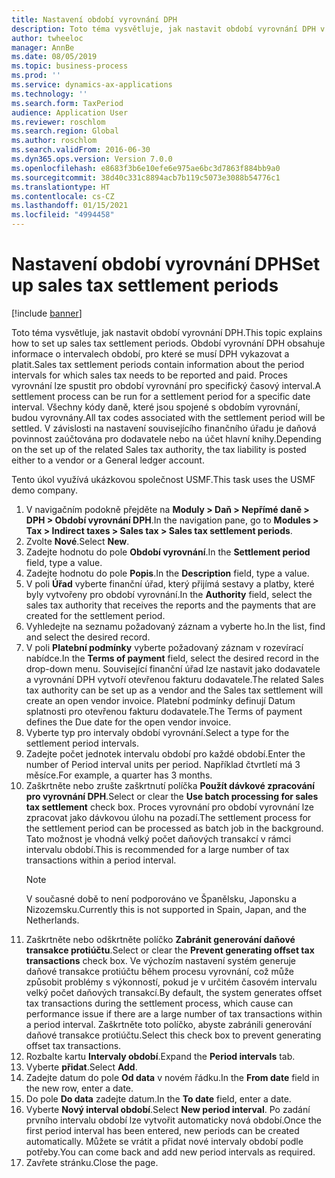 ```yaml
---
title: Nastavení období vyrovnání DPH
description: Toto téma vysvětluje, jak nastavit období vyrovnání DPH v aplikaci Dynamics 365 Finance.
author: twheeloc
manager: AnnBe
ms.date: 08/05/2019
ms.topic: business-process
ms.prod: ''
ms.service: dynamics-ax-applications
ms.technology: ''
ms.search.form: TaxPeriod
audience: Application User
ms.reviewer: roschlom
ms.search.region: Global
ms.author: roschlom
ms.search.validFrom: 2016-06-30
ms.dyn365.ops.version: Version 7.0.0
ms.openlocfilehash: e8683f3b6e10efe6e975ae6bc3d7863f884bb9a0
ms.sourcegitcommit: 38d40c331c8894acb7b119c5073e3088b54776c1
ms.translationtype: HT
ms.contentlocale: cs-CZ
ms.lasthandoff: 01/15/2021
ms.locfileid: "4994458"
---
```

# <a name="set-up-sales-tax-settlement-periods"></a><span data-ttu-id="44ba7-103">Nastavení období vyrovnání DPH</span><span class="sxs-lookup"><span data-stu-id="44ba7-103">Set up sales tax settlement periods</span></span>

[!include [banner](../../includes/banner.md)]

<span data-ttu-id="44ba7-104">Toto téma vysvětluje, jak nastavit období vyrovnání DPH.</span><span class="sxs-lookup"><span data-stu-id="44ba7-104">This topic explains how to set up sales tax settlement periods.</span></span> <span data-ttu-id="44ba7-105">Období vyrovnání DPH obsahuje informace o intervalech období, pro které se musí DPH vykazovat a platit.</span><span class="sxs-lookup"><span data-stu-id="44ba7-105">Sales tax settlement periods contain information about the period intervals for which sales tax needs to be reported and paid.</span></span> <span data-ttu-id="44ba7-106">Proces vyrovnání lze spustit pro období vyrovnání pro specifický časový interval.</span><span class="sxs-lookup"><span data-stu-id="44ba7-106">A settlement process can be run for a settlement period for a specific date interval.</span></span> <span data-ttu-id="44ba7-107">Všechny kódy daně, které jsou spojené s obdobím vyrovnání, budou vyrovnány.</span><span class="sxs-lookup"><span data-stu-id="44ba7-107">All tax codes associated with the settlement period will be settled.</span></span> <span data-ttu-id="44ba7-108">V závislosti na nastavení souvisejícího finančního úřadu je daňová povinnost zaúčtována pro dodavatele nebo na účet hlavní knihy.</span><span class="sxs-lookup"><span data-stu-id="44ba7-108">Depending on the set up of the related Sales tax authority, the tax liability is posted either to a vendor or a General ledger account.</span></span>

<span data-ttu-id="44ba7-109">Tento úkol využívá ukázkovou společnost USMF.</span><span class="sxs-lookup"><span data-stu-id="44ba7-109">This task uses the USMF demo company.</span></span>

1. <span data-ttu-id="44ba7-110">V navigačním podokně přejděte na **Moduly > Daň > Nepřímé daně > DPH > Období vyrovnání DPH**.</span><span class="sxs-lookup"><span data-stu-id="44ba7-110">In the navigation pane, go to **Modules > Tax > Indirect taxes > Sales tax > Sales tax settlement periods**.</span></span>
2. <span data-ttu-id="44ba7-111">Zvolte **Nové**.</span><span class="sxs-lookup"><span data-stu-id="44ba7-111">Select **New**.</span></span>
3. <span data-ttu-id="44ba7-112">Zadejte hodnotu do pole **Období vyrovnání**.</span><span class="sxs-lookup"><span data-stu-id="44ba7-112">In the **Settlement period** field, type a value.</span></span>
4. <span data-ttu-id="44ba7-113">Zadejte hodnotu do pole **Popis**.</span><span class="sxs-lookup"><span data-stu-id="44ba7-113">In the **Description** field, type a value.</span></span>
5. <span data-ttu-id="44ba7-114">V poli **Úřad** vyberte finanční úřad, který přijímá sestavy a platby, které byly vytvořeny pro období vyrovnání.</span><span class="sxs-lookup"><span data-stu-id="44ba7-114">In the **Authority** field, select the sales tax authority that receives the reports and the payments that are created for the settlement period.</span></span>
6. <span data-ttu-id="44ba7-115">Vyhledejte na seznamu požadovaný záznam a vyberte ho.</span><span class="sxs-lookup"><span data-stu-id="44ba7-115">In the list, find and select the desired record.</span></span>
7. <span data-ttu-id="44ba7-116">V poli **Platební podmínky** vyberte požadovaný záznam v rozevírací nabídce.</span><span class="sxs-lookup"><span data-stu-id="44ba7-116">In the **Terms of payment** field, select the desired record in the drop-down menu.</span></span> <span data-ttu-id="44ba7-117">Související finanční úřad lze nastavit jako dodavatele a vyrovnání DPH vytvoří otevřenou fakturu dodavatele.</span><span class="sxs-lookup"><span data-stu-id="44ba7-117">The related Sales tax authority can be set up as a vendor and the Sales tax settlement will create an open vendor invoice.</span></span> <span data-ttu-id="44ba7-118">Platební podmínky definují Datum splatnosti pro otevřenou fakturu dodavatele.</span><span class="sxs-lookup"><span data-stu-id="44ba7-118">The Terms of payment defines the Due date for the open vendor invoice.</span></span>  
8. <span data-ttu-id="44ba7-119">Vyberte typ pro intervaly období vyrovnání.</span><span class="sxs-lookup"><span data-stu-id="44ba7-119">Select a type for the settlement period intervals.</span></span>
9. <span data-ttu-id="44ba7-120">Zadejte počet jednotek intervalu období pro každé období.</span><span class="sxs-lookup"><span data-stu-id="44ba7-120">Enter the number of Period interval units per period.</span></span> <span data-ttu-id="44ba7-121">Například čtvrtletí má 3 měsíce.</span><span class="sxs-lookup"><span data-stu-id="44ba7-121">For example, a quarter has 3 months.</span></span>
10. <span data-ttu-id="44ba7-122">Zaškrtněte nebo zrušte zaškrtnutí políčka **Použít dávkové zpracování pro vyrovnání DPH**.</span><span class="sxs-lookup"><span data-stu-id="44ba7-122">Select or clear the **Use batch processing for sales tax settlement** check box.</span></span> <span data-ttu-id="44ba7-123">Proces vyrovnání pro období vyrovnání lze zpracovat jako dávkovou úlohu na pozadí.</span><span class="sxs-lookup"><span data-stu-id="44ba7-123">The settlement process for the settlement period can be processed as batch job in the background.</span></span> <span data-ttu-id="44ba7-124">Tato možnost je vhodná velký počet daňových transakcí v rámci intervalu období.</span><span class="sxs-lookup"><span data-stu-id="44ba7-124">This is recommended for a large number of tax transactions within a period interval.</span></span>  
    > [!NOTE]
    > <span data-ttu-id="44ba7-125">V současné době to není podporováno ve Španělsku, Japonsku a Nizozemsku.</span><span class="sxs-lookup"><span data-stu-id="44ba7-125">Currently this is not supported in Spain, Japan, and the Netherlands.</span></span>
11. <span data-ttu-id="44ba7-126">Zaškrtněte nebo odškrtněte políčko **Zabránit generování daňové transakce protiúčtu**.</span><span class="sxs-lookup"><span data-stu-id="44ba7-126">Select or clear the **Prevent generating offset tax transactions** check box.</span></span> <span data-ttu-id="44ba7-127">Ve výchozím nastavení systém generuje daňové transakce protiúčtu během procesu vyrovnání, což může způsobit problémy s výkonností, pokud je v určitém časovém intervalu velký počet daňových transakcí.</span><span class="sxs-lookup"><span data-stu-id="44ba7-127">By default, the system generates offset tax transactions during the settlement process, which cause can performance issue if there are a large number of tax transactions within a period interval.</span></span> <span data-ttu-id="44ba7-128">Zaškrtněte toto políčko, abyste zabránili generování daňové transakce protiúčtu.</span><span class="sxs-lookup"><span data-stu-id="44ba7-128">Select this check box to prevent generating offset tax transactions.</span></span>
12. <span data-ttu-id="44ba7-129">Rozbalte kartu **Intervaly období**.</span><span class="sxs-lookup"><span data-stu-id="44ba7-129">Expand the **Period intervals** tab.</span></span>
13. <span data-ttu-id="44ba7-130">Vyberte **přidat**.</span><span class="sxs-lookup"><span data-stu-id="44ba7-130">Select **Add**.</span></span>
14. <span data-ttu-id="44ba7-131">Zadejte datum do pole **Od data** v novém řádku.</span><span class="sxs-lookup"><span data-stu-id="44ba7-131">In the **From date** field in the new row, enter a date.</span></span>
15. <span data-ttu-id="44ba7-132">Do pole **Do data** zadejte datum.</span><span class="sxs-lookup"><span data-stu-id="44ba7-132">In the **To date** field, enter a date.</span></span>
16. <span data-ttu-id="44ba7-133">Vyberte **Nový interval období**.</span><span class="sxs-lookup"><span data-stu-id="44ba7-133">Select **New period interval**.</span></span> <span data-ttu-id="44ba7-134">Po zadání prvního intervalu období lze vytvořit automaticky nová období.</span><span class="sxs-lookup"><span data-stu-id="44ba7-134">Once the first period interval has been entered, new periods can be created automatically.</span></span> <span data-ttu-id="44ba7-135">Můžete se vrátit a přidat nové intervaly období podle potřeby.</span><span class="sxs-lookup"><span data-stu-id="44ba7-135">You can come back and add new period intervals as required.</span></span>  
17. <span data-ttu-id="44ba7-136">Zavřete stránku.</span><span class="sxs-lookup"><span data-stu-id="44ba7-136">Close the page.</span></span>

